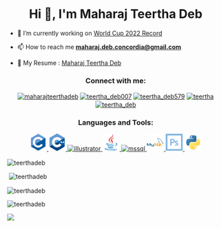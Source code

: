 <h1 align="center">Hi 👋, I'm Maharaj Teertha Deb</h1>


- 🔭 I’m currently working on [World Cup 2022 Record](https://github.com/TeerthaDeb/World-Cup-2022-record)

- 📫 How to reach me **maharaj.deb.concordia@gmail.com**

- 📄 My Resume : [Maharaj Teertha Deb](https://flowcv.com/resume/4ob33oo27s)

<h3 align="center">Connect with me:</h3>
<p align="center">
<a href="https://linkedin.com/in/maharajteerthadeb" target="white"><img align="center" src="https://raw.githubusercontent.com/rahuldkjain/github-profile-readme-generator/master/src/images/icons/Social/linked-in-alt.svg" alt="maharajteerthadeb" height="30" width="40" /></a>
<a href="https://www.codechef.com/users/teertha_deb007" target="white"><img align="center" src="https://cdn.jsdelivr.net/npm/simple-icons@3.1.0/icons/codechef.svg" alt="teertha_deb007" height="30" width="40" /></a>
<a href="https://www.hackerrank.com/teertha_deb579" target="_white"><img align="center" src="https://raw.githubusercontent.com/rahuldkjain/github-profile-readme-generator/master/src/images/icons/Social/hackerrank.svg" alt="teertha_deb579" height="30" width="40" /></a>
<a href="https://codeforces.com/profile/teertha" target="white"><img align="center" src="https://raw.githubusercontent.com/rahuldkjain/github-profile-readme-generator/master/src/images/icons/Social/codeforces.svg" alt="teertha" height="30" width="40" /></a>
<a href="https://www.leetcode.com/teertha_deb" target="white"><img align="center" src="https://raw.githubusercontent.com/rahuldkjain/github-profile-readme-generator/master/src/images/icons/Social/leet-code.svg" alt="teertha_deb" height="30" width="40" /></a>
</p>

<h3 align="center">Languages and Tools:</h3>
<p align="center"> <a href="https://www.cprogramming.com/" target="_blank" rel="noreferrer"> <img src="https://raw.githubusercontent.com/devicons/devicon/master/icons/c/c-original.svg" alt="c" width="40" height="40"/> </a> <a href="https://www.w3schools.com/cpp/" target="_blank" rel="noreferrer"> <img src="https://raw.githubusercontent.com/devicons/devicon/master/icons/cplusplus/cplusplus-original.svg" alt="cplusplus" width="40" height="40"/> </a> <a href="https://www.adobe.com/in/products/illustrator.html" target="_blank" rel="noreferrer"> <img src="https://www.vectorlogo.zone/logos/adobe_illustrator/adobe_illustrator-icon.svg" alt="illustrator" width="40" height="40"/> </a> <a href="https://www.java.com" target="_blank" rel="noreferrer"> <img src="https://raw.githubusercontent.com/devicons/devicon/master/icons/java/java-original.svg" alt="java" width="40" height="40"/> </a> <a href="https://www.microsoft.com/en-us/sql-server" target="_blank" rel="noreferrer"> <img src="https://www.svgrepo.com/show/303229/microsoft-sql-server-logo.svg" alt="mssql" width="40" height="40"/> </a> <a href="https://www.mysql.com/" target="_blank" rel="noreferrer"> <img src="https://raw.githubusercontent.com/devicons/devicon/master/icons/mysql/mysql-original-wordmark.svg" alt="mysql" width="40" height="40"/> </a> <a href="https://www.photoshop.com/en" target="_blank" rel="noreferrer"> <img src="https://raw.githubusercontent.com/devicons/devicon/master/icons/photoshop/photoshop-line.svg" alt="photoshop" width="40" height="40"/> </a> <a href="https://www.python.org" target="_blank" rel="noreferrer"> <img src="https://raw.githubusercontent.com/devicons/devicon/master/icons/python/python-original.svg" alt="python" width="40" height="40"/> </a> </p>

<p><img align="center" src="https://github-readme-stats.vercel.app/api/top-langs?username=teerthadeb&show_icons=true&locale=en&layout=compact&theme=dark" alt="teerthadeb" /></p>

<p>&nbsp;<img align="center" src="https://github-readme-stats.vercel.app/api?username=teerthadeb&show_icons=true&locale=en&theme=dark" alt="teerthadeb" /></p>

<p><img align="center" src="https://github-readme-streak-stats.herokuapp.com/?user=teerthadeb&" alt="teerthadeb" /></p>
<p align="left"> <img src="https://komarev.com/ghpvc/?username=teerthadeb&label=Profile%20views&color=0e75b6&style=flat&theme=dark" alt="teerthadeb" /> </p>

![](http://i.imgur.com/y8g506n.png?1)
